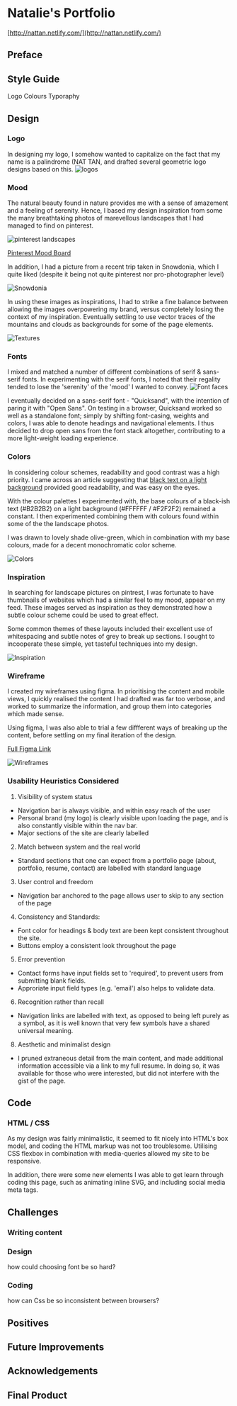 # Natalie's Portfolio 
[http://nattan.netlify.com/](http://nattan.netlify.com/)


## Preface

## Style Guide
Logo
Colours
Typoraphy

## Design
### Logo
In designing my logo, I somehow wanted to capitalize on the fact that my name is a palindrome (NAT TAN, and drafted several geometric logo designs based on this.
![logos](/assets/readme-img/logos.jpg "Logos")


### Mood
The natural beauty found in nature provides me with a sense of amazement and a feeling of serenity.  Hence, I based my design inspiration from some the many breathtaking photos of marevellous landscapes that I had managed to find on pinterest.


![pinterest landscapes](/assets/readme-img/landscapes.png "Pinterest landscape")

[Pinterest Mood Board](https://www.pinterest.com.au/ballflagtree/serenity/)

In addition, I had a picture from a recent trip taken in Snowdonia, which I quite liked (despite it being not quite pinterest nor pro-photographer level)

![Snowdonia](/assets/readme-img/snowdonia.jpg "Snowdonia")

In using these images as inspirations, I had to strike a fine balance between allowing the images overpowering my brand, versus completely losing the context of my inspiration. Eventually settling to use vector traces of the mountains and clouds as backgrounds for some of the page elements.

![Textures](/assets/readme-img/textures.jpg "Textures")


### Fonts
I mixed and matched a number of different combinations of serif & sans-serif fonts. In experimenting with the serif fonts, I noted that their regality tended to lose the 'serenity' of the 'mood' I wanted to convey. 
![Font faces](/assets/readme-img/fontfaces.png "Font faces")

I eventually decided on a sans-serif font - "Quicksand", with the intention of paring it with "Open Sans". On testing in a browser, Quicksand worked so well as a standalone font; simply by shifting font-casing, weights and colors, I was able to denote headings and navigational elements. I thus decided to drop open sans from the font stack altogether, contributing to a more light-weight loading experience.



### Colors
In considering colour schemes, readability and good contrast was a high priority. I came across an article suggesting that [black text on a light background](http://www.allaboutvision.com/cvs/irritated.htm) provided good readability, and was easy on the eyes. 

With the colour palettes I experimented with, the base colours of a black-ish text (#B2B2B2) on a light background (#FFFFFF / #F2F2F2) remained a constant. I then experimented combining them with colours found within some of the the landscape photos.  

I was drawn to lovely shade olive-green, which in combination with my base colours, made for a decent monochromatic color scheme.

![Colors](/assets/readme-img/colors.jpg "Colors")



### Inspiration
In searching for landscape pictures on pintrest, I was fortunate to have thumbnails of websites which had a similar feel to my mood, appear on my feed. These images served as inspiration as they demonstrated how a subtle colour scheme could be used to great effect.

Some common themes of these layouts included their excellent use of whitespacing and subtle notes of grey to break up sections. I sought to incooperate these simple, yet tasteful techniques into my design.

![Inspiration](/assets/readme-img/inspiration.png "Inspiration")

### Wireframe
I created my wireframes using figma. In prioritising the content and mobile views, I quickly realised the content I had drafted was far too verbose, and worked to summarize the information, and group them into categories which made sense.

Using figma, I was also able to trial a few diffferent ways of breaking up the content, before settling on my final iteration of the design.

[Full Figma Link](https://www.figma.com/file/PX5YbCKWPLwc8yxDqeYlEb2V/Natalie's-Portfolio-Project)

![Wireframes](/assets/readme-img/wireframes.png "Wireframes")


### Usability Heuristics Considered
1. Visibility of system status
- Navigation bar is always visible, and within easy reach of the user
- Personal brand (my logo) is clearly visible upon loading the page, and is also constantly visible within the nav bar.
- Major sections of the site are clearly labelled
2. Match between system and the real world
- Standard sections that one can expect from a portfolio page (about, portfolio, resume, contact) are labelled with standard language 
3. User control and freedom
- Navigation bar anchored to the page allows user to skip to any section of the page
4. Consistency and Standards:
- Font color for headings & body text are been kept consistent throughout the site.
- Buttons employ a consistent look throughout the page
5. Error prevention
- Contact forms have input fields set to 'required', to prevent users from submitting blank fields. 
- Approriate input field types (e.g. 'email') also helps to validate data.
6. Recognition rather than recall
- Navigation links are labelled with text, as opposed to being left purely as a symbol, as it is well known that very few symbols have a shared universal meaning.
8. Aesthetic and minimalist design
- I pruned extraneous detail from the main content, and made additional information accessible via a link to my full resume. In doing so, it was available for those who were interested, but did not interfere with the gist of the page.

## Code
### HTML / CSS
As my design was fairly minimalistic, it seemed to fit nicely into HTML's box model, and coding the HTML markup was not too troublesome. Utilising CSS flexbox in combination with media-queries allowed my site to be responsive.

In addition, there were some new elements I was able to get learn through coding this page, such as animating inline SVG, and including social media meta tags.

## Challenges
### Writing content
### Design 
how could choosing font be so hard?
### Coding
how can Css be so inconsistent between browsers?

## Positives

## Future Improvements

## Acknowledgements

## Final Product